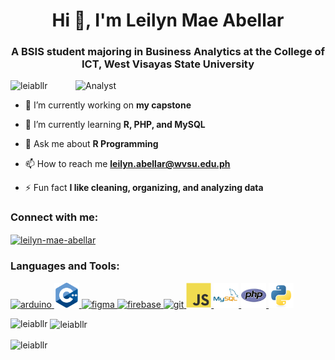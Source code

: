 <h1 align="center">Hi 👋, I'm Leilyn Mae Abellar</h1>
<h3 align="center">A BSIS student majoring in Business Analytics at the College of ICT, West Visayas State University</h3>
<img align="right" alt="Analyst" width="400" src="https://cdn.dribbble.com/users/8619169/screenshots/16116886/media/a63d64bcccad878cb9dfdb9a9f6b6416.gif">

<p align="left"> <img src="https://komarev.com/ghpvc/?username=leiabllr&label=Profile%20views&color=0e75b6&style=flat" alt="leiabllr" /> </p>

- 🔭 I’m currently working on **my capstone**

- 🌱 I’m currently learning **R, PHP, and MySQL**

- 💬 Ask me about **R Programming**

- 📫 How to reach me **leilyn.abellar@wvsu.edu.ph**

- ⚡ Fun fact **I like cleaning, organizing, and analyzing data**

<h3 align="left">Connect with me:</h3>
<p align="left">
<a href="https://linkedin.com/in/leilyn-mae-abellar" target="blank"><img align="center" src="https://raw.githubusercontent.com/rahuldkjain/github-profile-readme-generator/master/src/images/icons/Social/linked-in-alt.svg" alt="leilyn-mae-abellar" height="30" width="40" /></a>
</p>

<h3 align="left">Languages and Tools:</h3>
<p align="left"> <a href="https://www.arduino.cc/" target="_blank" rel="noreferrer"> <img src="https://cdn.worldvectorlogo.com/logos/arduino-1.svg" alt="arduino" width="40" height="40"/> </a> <a href="https://www.w3schools.com/cpp/" target="_blank" rel="noreferrer"> <img src="https://raw.githubusercontent.com/devicons/devicon/master/icons/cplusplus/cplusplus-original.svg" alt="cplusplus" width="40" height="40"/> </a> <a href="https://www.figma.com/" target="_blank" rel="noreferrer"> <img src="https://www.vectorlogo.zone/logos/figma/figma-icon.svg" alt="figma" width="40" height="40"/> </a> <a href="https://firebase.google.com/" target="_blank" rel="noreferrer"> <img src="https://www.vectorlogo.zone/logos/firebase/firebase-icon.svg" alt="firebase" width="40" height="40"/> </a> <a href="https://git-scm.com/" target="_blank" rel="noreferrer"> <img src="https://www.vectorlogo.zone/logos/git-scm/git-scm-icon.svg" alt="git" width="40" height="40"/> </a> <a href="https://developer.mozilla.org/en-US/docs/Web/JavaScript" target="_blank" rel="noreferrer"> <img src="https://raw.githubusercontent.com/devicons/devicon/master/icons/javascript/javascript-original.svg" alt="javascript" width="40" height="40"/> </a> <a href="https://www.mysql.com/" target="_blank" rel="noreferrer"> <img src="https://raw.githubusercontent.com/devicons/devicon/master/icons/mysql/mysql-original-wordmark.svg" alt="mysql" width="40" height="40"/> </a> <a href="https://www.php.net" target="_blank" rel="noreferrer"> <img src="https://raw.githubusercontent.com/devicons/devicon/master/icons/php/php-original.svg" alt="php" width="40" height="40"/> </a> <a href="https://www.python.org" target="_blank" rel="noreferrer"> <img src="https://raw.githubusercontent.com/devicons/devicon/master/icons/python/python-original.svg" alt="python" width="40" height="40"/> </a> </p>

<p><img align="left" src="https://github-readme-stats.vercel.app/api/top-langs?username=leiabllr&show_icons=true&locale=en&layout=compact" alt="leiabllr" /></p>

<p>&nbsp;<img align="center" src="https://github-readme-stats.vercel.app/api?username=leiabllr&show_icons=true&locale=en" alt="leiabllr" /></p>

<p><img align="center" src="https://github-readme-streak-stats.herokuapp.com/?user=leiabllr&" alt="leiabllr" /></p>
